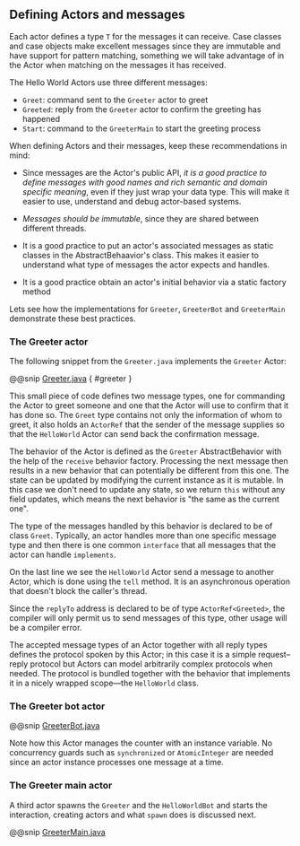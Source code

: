 ## Defining Actors and messages      

Each actor defines a type `T` for the messages it can receive.
Case classes and case objects make excellent messages since they are immutable and have support for pattern matching, 
something we will take advantage of in the Actor when matching on the messages it has received. 

The Hello World Actors use three different messages:

* `Greet`: command sent to the `Greeter` actor to greet
* `Greeted`: reply from the `Greeter` actor to confirm the greeting has happened
* `Start`: command to the `GreeterMain` to start the greeting process

When defining Actors and their messages, keep these recommendations in mind:

* Since messages are the Actor's public API, _it is a good practice to define messages with good names and rich semantic and domain specific meaning_, even if they just wrap your data type. This will make it easier to use, understand and debug actor-based systems. 

* _Messages should be immutable_, since they are shared between different threads.

* It is a good practice to put an actor's associated messages as static classes in the AbstractBehaavior's class. This makes it easier to understand what type of messages the actor expects and handles. 

* It is a good practice obtain an actor's initial behavior via a static factory method

Lets see how the implementations for `Greeter`, `GreeterBot` and `GreeterMain` demonstrate these best practices. 

### The Greeter actor

The following snippet from the `Greeter.java` implements the `Greeter` Actor:

@@snip [Greeter.java]($g8src$/java/com/lightbend/akka/sample/Greeter.java) { #greeter }

This small piece of code defines two message types, one for commanding the
Actor to greet someone and one that the Actor will use to confirm that it has
done so. The `Greet` type contains not only the information of whom to
greet, it also holds an `ActorRef` that the sender of the message
supplies so that the `HelloWorld` Actor can send back the confirmation
message.

The behavior of the Actor is defined as the `Greeter` AbstractBehavior with the help
of the `receive` behavior factory. Processing the next message then results
in a new behavior that can potentially be different from this one. The state can be updated
by modifying the current instance as it is mutable. In this
case we don't need to update any state, so we return `this` without any field updates, which means
the next behavior is "the same as the current one".

The type of the messages handled by this behavior is declared to be of class
`Greet`. Typically, an actor handles more than one specific message type and then there
is one common `interface` that all messages that the
actor can handle `implements`.

On the last line we see the `HelloWorld` Actor send a message to another
Actor, which is done using the `tell` method.
It is an asynchronous operation that doesn't block the caller's thread.

Since the `replyTo` address is declared to be of type `ActorRef<Greeted>`, the
compiler will only permit us to send messages of this type, other usage will
be a compiler error.

The accepted message types of an Actor together with all reply types defines
the protocol spoken by this Actor; in this case it is a simple request–reply
protocol but Actors can model arbitrarily complex protocols when needed. The
protocol is bundled together with the behavior that implements it in a nicely
wrapped scope—the `HelloWorld` class.

### The Greeter bot actor
 
@@snip [GreeterBot.java]($g8src$/java/com/lightbend/akka/sample/GreeterBot.java)

Note how this Actor manages the counter with an instance variable.
No concurrency guards such as `synchronized` or `AtomicInteger` are needed since an actor instance processes one
message at a time.

### The Greeter main actor

A third actor spawns the `Greeter` and the `HelloWorldBot` and starts the interaction, creating actors
and what `spawn` does is discussed next.

@@snip [GreeterMain.java]($g8src$/java/com/lightbend/akka/sample/GreeterMain.java)

